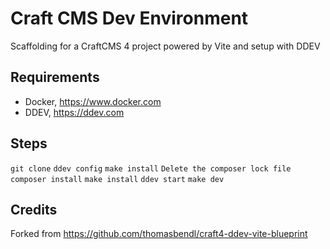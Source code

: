 # Craft CMS Dev Environment
Scaffolding for a CraftCMS 4 project powered by Vite and setup with DDEV

## Requirements
-   Docker, https://www.docker.com
-   DDEV, https://ddev.com

## Steps
``git clone``
``ddev config``
``make install``
``Delete the composer lock file``
``composer install``
``make install``
``ddev start``
``make dev``



## Credits
Forked from https://github.com/thomasbendl/craft4-ddev-vite-blueprint